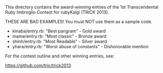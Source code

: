 This directory contains the award-winning entries of
the 1st Transcendental Ruby Imbroglio Contest for rubyKaigi (TRICK 2013).

THESE ARE BAD EXAMPLES!  You must NOT use them as a sample code.

* kinaba/entry.rb: "Best pangram" - Gold award
* mame/entry.rb: "Most classic" - Bronze award
* shinh/entry.rb: "Most Readable" - Silver award
* yhara/entry.rb: "Worst abuse of constants" - Dishonorable mention

For the contest outline and other winning entries, see:

https://github.com/tric/trick2013
